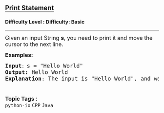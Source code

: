 <h2><a href="https://www.geeksforgeeks.org/problems/print-statement--112959/1?page=3&difficulty=Basic&status=unsolved&sortBy=accuracy">Print Statement</a></h2><h3>Difficulty Level : Difficulty: Basic</h3><hr><div class="problems_problem_content__Xm_eO"><p><span style="font-size: 18px;">Given an input String <strong>s</strong>, you need to print it and move the cursor to the next line.</span></p>
<p><span style="font-size: 18px;"><strong>Examples:<br></strong></span></p>
<pre><span style="font-size: 18px;"><strong>Input</strong></span>: <span style="font-size: 18px;">s = "Hello World"<br><strong>Output:</strong> Hello World <br><strong>Explanation</strong>: The input is "Hello World", and we just print it. </span></pre></div><br><p><span style=font-size:18px><strong>Topic Tags : </strong><br><code>python-io</code>&nbsp;<code>CPP</code>&nbsp;<code>Java</code>&nbsp;